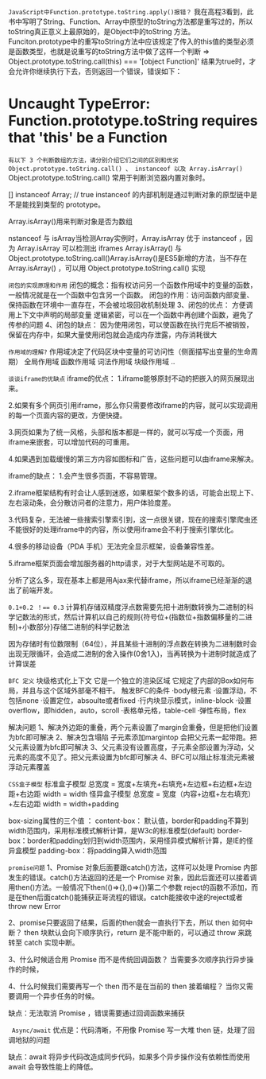 `JavaScript中Function.prototype.toString.apply()报错？`
我在高程3看到，此书中写明了String、Function、Array中原型的toString方法都是重写过的，所以toString真正意义上最原始的，是Object中的toString 方法。
Funciton.prototype中的重写toString方法中应该规定了传入的this值的类型必须是函数类型，也就是说重写的toString方法中做了这样一个判断 => Object.prototype.toString.call(this) === '[object Function]'  结果为true时，才会允许你继续执行下去，否则返回一个错误，错误如下：
# Uncaught TypeError: Function.prototype.toString requires that 'this' be a Function


`有以下 3 个判断数组的方法，请分别介绍它们之间的区别和优劣Object.prototype.toString.call() 、 instanceof 以及 Array.isArray()`
Object.prototype.toString.call() 常用于判断浏览器内置对象时。

[]  instanceof Array; // true
instanceof  的内部机制是通过判断对象的原型链中是不是能找到类型的 prototype。

Array.isArray()用来判断对象是否为数组

nstanceof 与 isArray当检测Array实例时，Array.isArray 优于 instanceof ，因为 Array.isArray 可以检测出 iframes
Array.isArray() 与 Object.prototype.toString.call()Array.isArray()是ES5新增的方法，当不存在 Array.isArray() ，可以用 Object.prototype.toString.call() 实现


`闭包的实现原理和作用`
闭包的概念：指有权访问另一个函数作用域中的变量的函数，一般情况就是在一个函数中包含另一个函数。
闭包的作用：访问函数内部变量、保持函数在环境中一直存在，不会被垃圾回收机制处理
3、闭包的优点：
方便调用上下文中声明的局部变量
逻辑紧密，可以在一个函数中再创建个函数，避免了传参的问题
4、闭包的缺点：
因为使用闭包，可以使函数在执行完后不被销毁，保留在内存中，如果大量使用闭包就会造成内存泄露，内存消耗很大


`作用域的理解?`
作用域决定了代码区块中变量的可访问性（侧面描写出变量的生命周期）
全局作用域
函数作用域
词法作用域
块级作用域
..


`谈谈iframe的优缺点`
iframe的优点：
1.iframe能够原封不动的把嵌入的网页展现出来。

2.如果有多个网页引用iframe，那么你只需要修改iframe的内容，就可以实现调用的每一个页面内容的更改，方便快捷。

3.网页如果为了统一风格，头部和版本都是一样的，就可以写成一个页面，用iframe来嵌套，可以增加代码的可重用。

4.如果遇到加载缓慢的第三方内容如图标和广告，这些问题可以由iframe来解决。

iframe的缺点：
1.会产生很多页面，不容易管理。

2.iframe框架结构有时会让人感到迷惑，如果框架个数多的话，可能会出现上下、左右滚动条，会分散访问者的注意力，用户体验度差。

3.代码复杂，无法被一些搜索引擎索引到，这一点很关键，现在的搜索引擎爬虫还不能很好的处理iframe中的内容，所以使用iframe会不利于搜索引擎优化。

4.很多的移动设备（PDA 手机）无法完全显示框架，设备兼容性差。

5.iframe框架页面会增加服务器的http请求，对于大型网站是不可取的。

分析了这么多，现在基本上都是用Ajax来代替iframe，所以iframe已经渐渐的退出了前端开发。




`0.1+0.2 ！== 0.3`
计算机存储双精度浮点数需要先把十进制数转换为二进制的科学记数法的形式，然后计算机以自己的规则{符号位+(指数位+指数偏移量的二进制)+小数部分}存储二进制的科学记数法

因为存储时有位数限制（64位），并且某些十进制的浮点数在转换为二进制数时会出现无限循环，会造成二进制的舍入操作(0舍1入)，当再转换为十进制时就造成了计算误差



`BFC 定义` 块级格式化上下文
它是一个独立的渲染区域 它规定了内部的Box如何布局，并且与这个区域外部毫不相干。
触发BFC的条件
·body根元素
·设置浮动，不包括none
·设置定位，absoulte或者fixed
·行内块显示模式，inline-block
·设置overflow，即hidden，auto，scroll
·表格单元格，table-cell
·弹性布局，flex

解决问题 
1、解决外边距的重叠，两个元素设置了margin会重叠，但是把他们设置为bfc即可解决
2、解决包含塌陷 子元素添加margintop 会把父元素一起带跑。把父元素设置为bfc即可解决
3、父元素没有设置高度，子元素全部设置为浮动，父元素的高度不见了。把父元素设置为bfc即可解决
4、BFC可以阻止标准流元素被浮动元素覆盖



`CSS盒子模型`
标准盒子模型
总宽度 = 宽度+左填充+右填充+左边框+右边框+左边距+右边距
width = width
怪异盒子模型
总宽度 = 宽度（内容+边框+左右填充）+左右边距
width = width+padding

box-sizing属性的三个值 ：
content-box： 默认值，border和padding不算到width范围内，采用标准模式解析计算，是W3c的标准模型(default)
border-box：border和padding划归到width范围内，采用怪异模式解析计算，是IE的怪异盒模型
padding-box：将padding算入width范围





`promise问题`
1、Promise 对象后面要跟catch()方法，这样可以处理 Promise 内部发生的错误。catch()方法返回的还是一个 Promise 对象，因此后面还可以接着调用then()方法。一般情况下then(()=>{},()=>{})第二个参数 reject的函数不添加，而是在then后面catch()能捕获正哥流程的错误。catch能接收中途的reject或者throw new Error

2、promise只要返回了结果，后面的then就会一直执行下去，所以 then 如何中断？
then 块默认会向下顺序执行，return 是不能中断的，可以通过 throw 来跳转至 catch 实现中断。

3、什么时候适合用 Promise 而不是传统回调函数？
当需要多次顺序执行异步操作的时候，

4、什么时候我们需要再写一个 then 而不是在当前的 then 接着编程？
当你又需要调用一个异步任务的时候。

缺点：无法取消 Promise ，错误需要通过回调函数来捕获




` Async/await`
优点是：代码清晰，不用像 Promise 写一大堆 then 链，处理了回调地狱的问题

缺点：await 将异步代码改造成同步代码，如果多个异步操作没有依赖性而使用 await 会导致性能上的降低。